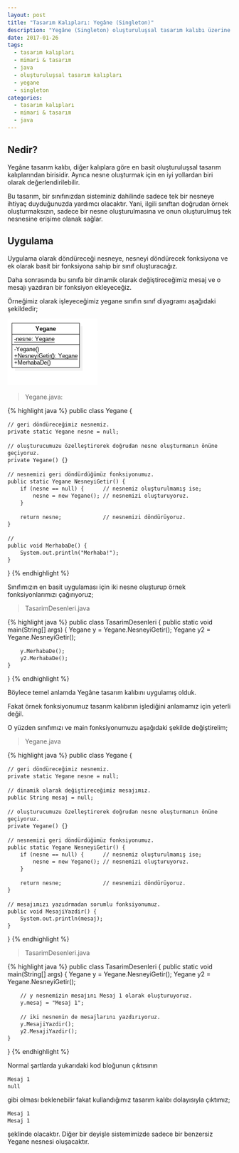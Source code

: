 ```yaml
---
layout: post
title: "Tasarım Kalıpları: Yegâne (Singleton)"
description: "Yegâne (Singleton) oluşturuluşsal tasarım kalıbı üzerine bir çalışma."
date: 2017-01-26
tags:
  - tasarım kalıpları
  - mimari & tasarım
  - java
  - oluşturuluşsal tasarım kalıpları
  - yegane
  - singleton
categories:
  - tasarım kalıpları
  - mimari & tasarım
  - java
---
```


## Nedir?

Yegâne tasarım kalıbı, diğer kalıplara göre en basit oluşturuluşsal tasarım kalıplarından birisidir.
Ayrıca nesne oluşturmak için en iyi yollardan biri olarak değerlendirilebilir.

Bu tasarım, bir sınıfınızdan sisteminiz dahilinde sadece tek bir nesneye ihtiyaç duyduğunuzda yardımcı olacaktır. Yani, ilgili sınıftan doğrudan örnek oluşturmaksızın, sadece bir nesne oluşturulmasına ve onun oluşturulmuş tek nesnesine erişime olanak sağlar.


## Uygulama

Uygulama olarak döndüreceği nesneye, nesneyi döndürecek fonksiyona ve ek olarak basit bir fonksiyona sahip
 bir sınıf oluşturacağız.

Daha sonrasında bu sınıfa bir dinamik olarak değiştireceğimiz mesaj ve o mesajı yazdıran bir fonksiyon ekleyeceğiz.

Örneğimiz olarak işleyeceğimiz yegane sınıfın sınıf diyagramı aşağıdaki şekildedir;

![Yegane uml sınıf diyagram örneği.](/resimler/2017/01/yegane.png)

> Yegane.java:

{% highlight java %}
public class Yegane {

    // geri döndüreceğimiz nesnemiz.
    private static Yegane nesne = null;

    // oluşturucumuzu özelleştirerek doğrudan nesne oluşturmanın önüne geçiyoruz.
    private Yegane() {}

    // nesnemizi geri döndürdüğümüz fonksiyonumuz.
    public static Yegane NesneyiGetir() {
        if (nesne == null) {      // nesnemiz oluşturulmamış ise;
            nesne = new Yegane(); // nesnemizi oluşturuyoruz.
        }

        return nesne;             // nesnemizi döndürüyoruz.
    }

    //
    public void MerhabaDe() {
        System.out.println("Merhaba!");
    }
}
{% endhighlight %}

Sınıfımızın en basit uygulaması için iki nesne oluşturup örnek fonksiyonlarımızı çağırıyoruz;

> TasarimDesenleri.java

{% highlight java %}
public class TasarimDesenleri
{
    public static void main(String[] args)
    {
        Yegane y = Yegane.NesneyiGetir();
        Yegane y2 = Yegane.NesneyiGetir();

        y.MerhabaDe();
        y2.MerhabaDe();
    }
}
{% endhighlight %}

Böylece temel anlamda Yegâne tasarım kalıbını uygulamış olduk.

Fakat örnek fonksiyonumuz tasarım kalıbının işlediğini anlamamız için yeterli değil.

O yüzden sınıfımızı ve main fonksiyonumuzu aşağıdaki şekilde değiştirelim;


> Yegane.java

{% highlight java %}
public class Yegane {

    // geri döndüreceğimiz nesnemiz.
    private static Yegane nesne = null;

    // dinamik olarak değiştireceğimiz mesajımız.
    public String mesaj = null;

    // oluşturucumuzu özelleştirerek doğrudan nesne oluşturmanın önüne geçiyoruz.
    private Yegane() {}

    // nesnemizi geri döndürdüğümüz fonksiyonumuz.
    public static Yegane NesneyiGetir() {
        if (nesne == null) {      // nesnemiz oluşturulmamış ise;
            nesne = new Yegane(); // nesnemizi oluşturuyoruz.
        }

        return nesne;             // nesnemizi döndürüyoruz.
    }

    // mesajımızı yazıdrmadan sorumlu fonksiyonumuz.
    public void MesajiYazdir() {
        System.out.println(mesaj);
    }
}
{% endhighlight %}

> TasarimDesenleri.java

{% highlight java %}
public class TasarimDesenleri
{
    public static void main(String[] args)
    {
        Yegane y = Yegane.NesneyiGetir();
        Yegane y2 = Yegane.NesneyiGetir();

        // y nesnemizin mesajını Mesaj 1 olarak oluşturuyoruz.
        y.mesaj = "Mesaj 1";

        // iki nesnenin de mesajlarını yazdırıyoruz.
        y.MesajiYazdir();
        y2.MesajiYazdir();
    }
}
{% endhighlight %}

Normal şartlarda yukarıdaki kod bloğunun çıktısının

```
Mesaj 1
null
```

gibi olması beklenebilir fakat kullandığımız tasarım kalıbı dolayısıyla çıktımız;

```
Mesaj 1
Mesaj 1
```

şeklinde olacaktır. Diğer bir deyişle sistemimizde sadece bir benzersiz Yegane nesnesi oluşacaktır.
